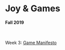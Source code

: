 # Joy & Games
#### Fall 2019
<br>

Week 3:
[Game Manifesto](https://emilylin-itp.github.io/joy-n-games/dodo_manifesdo/index.html)
